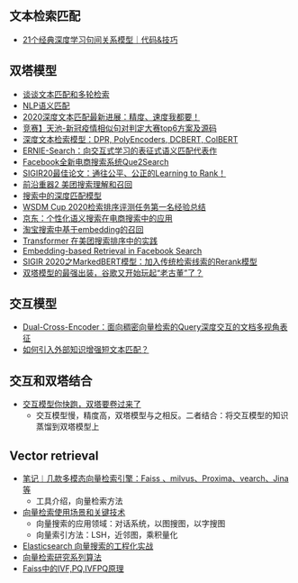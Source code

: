 
## 文本检索匹配
- [21个经典深度学习句间关系模型｜代码&技巧](https://mp.weixin.qq.com/s?__biz=MzAxMTk4NDkwNw==&mid=2247486128&idx=1&sn=3c77c96c6891a94de629677911b42553&chksm=9bb983d4acce0ac298ad04543676d4b0568977d010f3945d51edc0680c785b0b97827aee9028&token=1200978700&lang=zh_CN&scene=21#wechat_redirect)


## 双塔模型
- [谈谈文本匹配和多轮检索](https://mp.weixin.qq.com/s?__biz=MzI3ODgwODA2MA==&mid=2247488346&idx=3&sn=5ba89654a742af8bdaf17c94546f7a4e&chksm=eb5007c9dc278edfc0d4256fd14dfab3584eece5545a0464029ae3ae67d47be7e92fbc6034b3&scene=0&xtrack=1&exportkey=A2quZRdG6ZUylyxhp59oMVA%3D&pass_ticket=peaJqRABUyiyXUkxShtHPoJ7onMoJTA4OFYeMuNaXmdNKq47G0x8XJEm7afGdVcX#rd)
- [NLP语义匹配](https://mp.weixin.qq.com/s?__biz=MzI3ODgwODA2MA==&mid=2247507074&idx=3&sn=42be588256e0fc6eee1b646b57c114d2&chksm=eb53c811dc2441076f9ab07f876f5c00819a103d39f8494af6a6aceab3b912267e7dd17d0b30&mpshare=1&scene=24&srcid=1117Io9vftzLt8q6xRYByepS&sharer_sharetime=1637156450934&sharer_shareid=9d627645afe156ff11b0a8519d982bcd&exportkey=A78%2BrTGzFzSs5hWhqtynFeo%3D&pass_ticket=X1hVh%2FzYha2Fa9G%2FZWK0bpCofPY07lt8BPBNyjf1xUWYljT%2Bk%2F9q5rZ%2F%2B4bWWFme&wx_header=0#rd)
- [2020深度文本匹配最新进展：精度、速度我都要！](https://mp.weixin.qq.com/s?__biz=MzA5ODEzMjIyMA==&mid=2247534555&idx=3&sn=9ac3ecdd66f3bc9be8cfe27135050718&chksm=90944e48a7e3c75e0c08d0b0a21a51d147dc5fde4a697caec775ceb4ac800682a0ccf1e1d32f&mpshare=1&scene=24&srcid=0916XmZ74y1eLSVwSazTGATm&sharer_sharetime=1600268113155&sharer_shareid=9d627645afe156ff11b0a8519d982bcd&exportkey=A5ZY0n4H%2BzW%2F9Z%2BLBsIwWqg%3D&pass_ticket=X1hVh%2FzYha2Fa9G%2FZWK0bpCofPY07lt8BPBNyjf1xUWYljT%2Bk%2F9q5rZ%2F%2B4bWWFme&wx_header=0#rd)
- [竞赛】天池-新冠疫情相似句对判定大赛top6方案及源码](https://mp.weixin.qq.com/s?__biz=Mzk0NDE5Nzg1Ng==&mid=2247490106&idx=1&sn=4f2fa8a4df430cb3aceb1094f5ca791a&source=41#wechat_redirect)
- [深度文本检索模型：DPR, PolyEncoders, DCBERT, ColBERT](https://zhuanlan.zhihu.com/p/523879656)
- [ERNIE-Search：向交互式学习的表征式语义匹配代表作](https://mp.weixin.qq.com/s/5Benqgq1utHIL097XR5FWA)
- [Facebook全新电商搜索系统Que2Search](https://mp.weixin.qq.com/s/S18T913SeyrtVQadMmLPlA)
- [SIGIR20最佳论文：通往公平、公正的Learning to Rank！](https://mp.weixin.qq.com/s?__biz=MzIzMzYwNzY2NQ==&mid=2247485912&idx=1&sn=4f360828048866bca8138846351a80e6&chksm=e8825146dff5d8505f06c6598d04e9f0c3dab0d8dd6fe4c5eac1d42490b06e233c31d1ea2ef9&scene=21#wechat_redirect)
- [前沿重器2 美团搜索理解和召回](https://mp.weixin.qq.com/s?__biz=MzIzMzYwNzY2NQ==&mid=2247486004&idx=1&sn=2725794c67a9350cb3f9feabd4ee1736&chksm=e88252aadff5dbbcc41e48223e550469aee1a37dcaf2ee7d29b52fa174cfb0d7223dc5b4e5b3&scene=21#wechat_redirect)
- [搜索中的深度匹配模型](https://zhuanlan.zhihu.com/p/113244063)
- [WSDM Cup 2020检索排序评测任务第一名经验总结](https://zhuanlan.zhihu.com/p/116013450)
- [京东：个性化语义搜索在电商搜索中的应用](https://mp.weixin.qq.com/s/S9cw-pLIJSa4F9YvqE9uhw)
- [淘宝搜索中基于embedding的召回](https://mp.weixin.qq.com/s/775qZLQaH9IolmqvPz3Sjw)
- [Transformer 在美团搜索排序中的实践](https://mp.weixin.qq.com/s?__biz=MjM5NjQ5MTI5OA==&mid=2651751586&idx=1&sn=a61c9da125e9b7e68473b32e0278b0ea&chksm=bd125def8a65d4f9d20b682345365d5001e9c863d5046acf683da6116b265d168c0340754fc9&scene=21#wechat_redirect)
- [Embedding-based Retrieval in Facebook Search](https://zhuanlan.zhihu.com/p/152570715)
- [SIGIR 2020之MarkedBERT模型：加入传统检索线索的Rerank模型](https://zhuanlan.zhihu.com/p/175981489)
- [双塔模型的最强出装，谷歌又开始玩起“老古董”了？](https://mp.weixin.qq.com/s/crEfe6Zb7q1AoTGrOAmcCQ)

## 交互模型
- [Dual-Cross-Encoder：面向稠密向量检索的Query深度交互的文档多视角表征](https://mp.weixin.qq.com/s/vbtyqWchdfd3loqUsjQJ7w)
- [如何引入外部知识增强短文本匹配？](https://mp.weixin.qq.com/s/mdNGA97bypX6fK3c5ti3kg)

## 交互和双塔结合
- [交互模型你快跑，双塔要卷过来了](https://mp.weixin.qq.com/s/UF0cI7M1-tHBo45BujmQCg)
  - 交互模型慢，精度高，双塔模型与之相反。二者结合：将交互模型的知识蒸馏到双塔模型上

## Vector retrieval
- [笔记︱几款多模态向量检索引擎：Faiss 、milvus、Proxima、vearch、Jina等](https://mp.weixin.qq.com/s/BbCVTOZ_sEyY9_7iWW1dNg)
  - 工具介绍，向量检索方法
- [向量检索使用场景和关键技术](https://mp.weixin.qq.com/s?__biz=MzkxMjM2MDIyNQ==&mid=2247504260&idx=1&sn=0e2ed82e21878373e8e93e67f470dfcb&source=41#wechat_redirect)
  - 向量搜索的应用领域：对话系统，以图搜图，以字搜图
  - 向量索引方法：LSH，近邻图，乘积量化
- [Elasticsearch 向量搜索的工程化实战](https://mp.weixin.qq.com/s/DtT5NhLOInIPgqbETzNOdg)
- [向量检索研究系列算法](https://mp.weixin.qq.com/s/hf7W8gpUAstNEBEnS9s7zQ)
- [Faiss中的IVF,PQ,IVFPQ原理](https://zhuanlan.zhihu.com/p/356373517)



